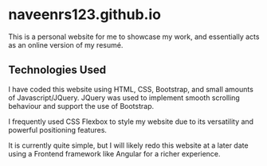 # naveenrs123.github.io
This is a personal website for me to showcase my work, and essentially acts as an online version of my resumé. 

## Technologies Used
I have coded this website using HTML, CSS, Bootstrap, and small amounts of Javascript/JQuery. JQuery was used to implement smooth scrolling behaviour and support the use of Bootstrap.

I frequently used CSS Flexbox to style my website due to its versatility and powerful positioning features. 

It is currently quite simple, but I will likely redo this website at a later date using a Frontend framework like Angular for a richer experience.

